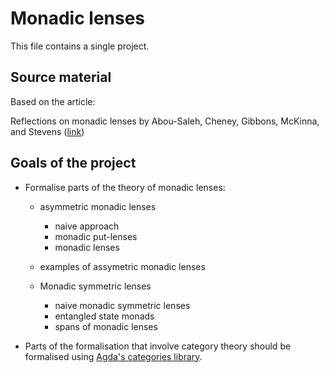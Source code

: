 # Monadic lenses

This file contains a single project.

## Source material

Based on the article:

  Reflections on monadic lenses
  by Abou-Saleh, Cheney, Gibbons, McKinna, and Stevens
  ([link](https://arxiv.org/pdf/1601.02484.pdf))
  
## Goals of the project

* Formalise parts of the theory of monadic lenses:

  - asymmetric monadic lenses
    - naive approach
    - monadic put-lenses
    - monadic lenses

  - examples of assymetric monadic lenses

  - Monadic symmetric lenses
    - naive monadic symmetric lenses
    - entangled state monads
    - spans of monadic lenses
  
* Parts of the formalisation that involve category theory should be
  formalised using
  [Agda's categories library](https://github.com/agda/agda-categories).

